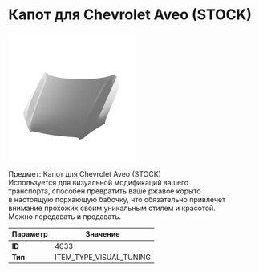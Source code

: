# Капот для Chevrolet Aveo (STOCK)

![Item Image](../img/4033.webp?raw=true)

Предмет: Капот для Chevrolet Aveo (STOCK)<br>Используется для визуальной модификаций вашего<br>транспорта, способен превратить ваше ржавое корыто<br>в настоящую порхающую бабочку, что обязательно привлечет<br>внимание прохожих своим уникальным стилем и красотой.<br>Можно передавать и продавать.


| Параметр | Значение |
|----------|----------|
| **ID** | 4033 |
| **Тип** | ITEM_TYPE_VISUAL_TUNING |

